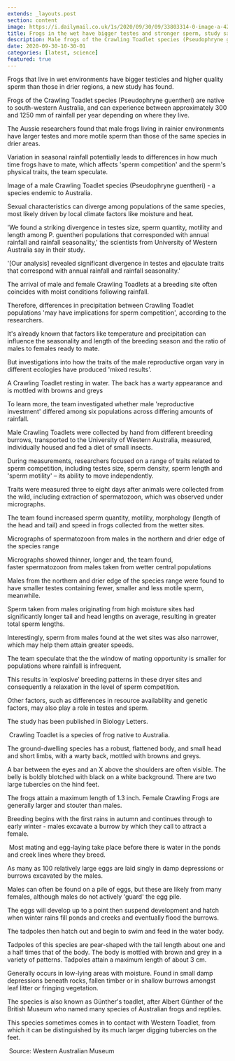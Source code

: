 ```yaml
---
extends: _layouts.post
section: content
image: https://i.dailymail.co.uk/1s/2020/09/30/09/33803314-0-image-a-42_1601453784331.jpg 
title: Frogs in the wet have bigger testes and stronger sperm, study says 
description: Male frogs of the Crawling Toadlet species (Pseudophryne guentheri) that live in rainier environments are better equipped than males of the same species from  drier areas. 
date: 2020-09-30-10-30-01 
categories: [latest, science] 
featured: true 
--- 
```

Frogs that live in wet environments have bigger testicles and higher quality sperm than those in drier regions, a new study has found.

Frogs of the Crawling Toadlet species (Pseudophryne guentheri) are native to south-western Australia, and can experience between approximately 300 and 1250 mm of rainfall per year depending on where they live.

The Aussie researchers found that male frogs living in rainier environments have larger testes and more motile sperm than those of the same species in drier areas. 

Variation in seasonal rainfall potentially leads to differences in how much time frogs have to mate, which affects 'sperm competition' and the sperm's physical traits, the team speculate.

Image of a male Crawling Toadlet species (Pseudophryne guentheri) - a species endemic to Australia. 

Sexual characteristics can diverge among populations of the same species, most likely driven by local climate factors like moisture and heat. 

'We found a striking divergence in testes size, sperm quantity, motility and length among P. guentheri populations that corresponded with annual rainfall and rainfall seasonality,' the scientists from University of Western Australia say in their study. 

'[Our analysis] revealed significant divergence in testes and ejaculate traits that correspond with annual rainfall and rainfall seasonality.' 

The arrival of male and female Crawling Toadlets at a breeding site often coincides with moist conditions following rainfall.

Therefore, differences in precipitation between Crawling Toadlet populations 'may have implications for sperm competition', according to the researchers.  

It's already known that factors like temperature and precipitation can influence the seasonality and length of the breeding season and the ratio of males to females ready to mate.

But investigations into how the traits of the male reproductive organ vary in different ecologies have produced 'mixed results'. 

A Crawling Toadlet resting in water. The back has a warty appearance and is mottled with browns and greys

To learn more, the team investigated whether male 'reproductive investment' differed among six populations across differing amounts of rainfall. 

Male Crawling Toadlets were collected by hand from different breeding burrows, transported to the University of Western Australia, measured, individually housed and fed a diet of small insects. 

During measurements, researchers focused on a range of traits related to sperm competition, including testes size, sperm density, sperm length and 'sperm motility' – its ability to move independently. 

Traits were measured three to eight days after animals were collected from the wild, including extraction of spermatozoon, which was observed under micrographs.  

The team found increased sperm quantity, motility, morphology (length of the head and tail) and speed in frogs collected from the wetter sites. 

Micrographs of spermatozoon from males in the northern and drier edge of the species range 

Micrographs showed thinner, longer and, the team found, faster spermatozoon from males taken from wetter central populations

Males from the northern and drier edge of the species range were found to have smaller testes containing fewer, smaller and less motile sperm, meanwhile. 

Sperm taken from males originating from high moisture sites had significantly longer tail and head lengths on average, resulting in greater total sperm lengths. 

Interestingly, sperm from males found at the wet sites was also narrower, which may help them attain greater speeds.  

The team speculate that the the window of mating opportunity is smaller for populations where rainfall is infrequent.

This results in ‘explosive’ breeding patterns in these dryer sites and consequently a relaxation in the level of sperm competition. 

Other factors, such as differences in resource availability and genetic factors, may also play a role in testes and sperm.

The study has been published in Biology Letters.

 Crawling Toadlet is a species of frog native to Australia. 

The ground-dwelling species has a robust, flattened body, and small head and short limbs, with a warty back, mottled with browns and greys. 

A bar between the eyes and an X above the shoulders are often visible. The belly is boldly blotched with black on a white background. There are two large tubercles on the hind feet. 

The frogs attain a maximum length of 1.3 inch. Female Crawling Frogs are generally larger and stouter than males.

Breeding begins with the first rains in autumn and continues through to early winter - males excavate a burrow by which they call to attract a female.

 Most mating and egg-laying take place before there is water in the ponds and creek lines where they breed.

As many as 100 relatively large eggs are laid singly in damp depressions or burrows excavated by the males. 

Males can often be found on a pile of eggs, but these are likely from many females, although males do not actively 'guard' the egg pile. 

The eggs will develop up to a point then suspend development and hatch when winter rains fill ponds and creeks and eventually flood the burrows. 

The tadpoles then hatch out and begin to swim and feed in the water body.

Tadpoles of this species are pear-shaped with the tail length about one and a half times that of the body. The body is mottled with brown and grey in a variety of patterns. Tadpoles attain a maximum length of about 3 cm.

Generally occurs in low-lying areas with moisture. Found in small damp depressions beneath rocks, fallen timber or in shallow burrows amongst leaf litter or fringing vegetation.

The species is also known as Günther's toadlet, after Albert Günther of the British Museum who named many species of Australian frogs and reptiles.

This species sometimes comes in to contact with Western Toadlet, from which it can be distinguished by its much larger digging tubercles on the feet.

 Source: Western Australian Museum

